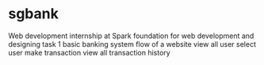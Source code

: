 # sgbank
Web development internship at Spark foundation for web development and designing task 1 basic banking system flow of a website view all user select user make transaction view all transaction history
